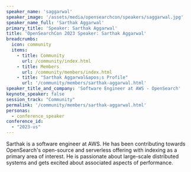 ```yaml
---
speaker_name: 'saggarwal'
speaker_image: '/assets/media/opensearchcon/speakers/saggarwal.jpg'
speaker_name_full: 'Sarthak Aggarwal'
primary_title: 'Speaker: Sarthak Aggarwal'
title: 'OpenSearchCon 2023 Speaker: Sarthak Aggarwal'
breadcrumbs:
  icon: community
  items:
    - title: Community
      url: /community/index.html
    - title: Members
      url: /community/members/index.html
    - title: "Sarthak Aggarwal&apos;s Profile"
      url: '/community/members/sarthak-aggarwal.html'
speaker_title_and_company: 'Software Engineer at AWS - OpenSearch'
keynote_speaker: false
session_track: "Community"
permalink: '/community/members/sarthak-aggarwal.html'
personas:
  - conference_speaker
conference_id:
  - "2023-us"
---
```

Sarthak is a software engineer at AWS. He has been contributing towards OpenSearch's open-source and serverless offering with indexing as a primary area of interest. He is passionate about large-scale distributed systems and gets excited about associated aspects of performance.